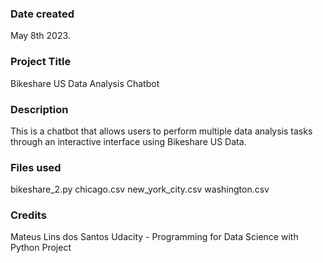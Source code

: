 ### Date created
May 8th 2023.

### Project Title
Bikeshare US Data Analysis Chatbot 

### Description
This is a chatbot that allows users to perform multiple data analysis tasks through an interactive interface using Bikeshare US Data.

### Files used
bikeshare_2.py
chicago.csv
new_york_city.csv
washington.csv

### Credits
Mateus Lins dos Santos
Udacity - Programming for Data Science with Python Project

